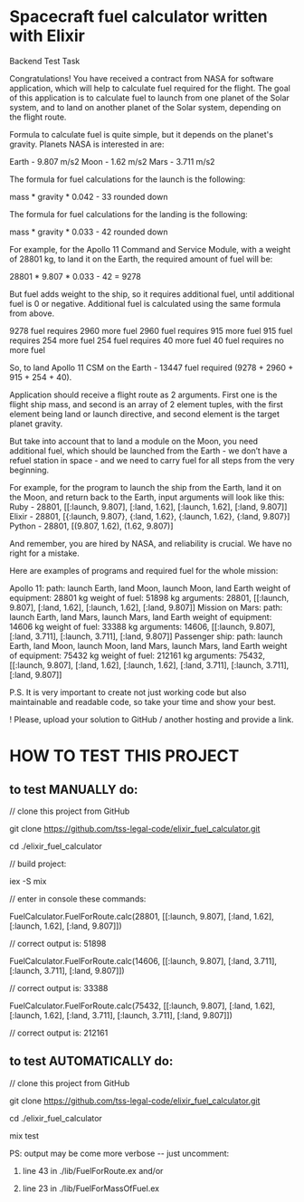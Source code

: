 # Spacecraft fuel calculator written with Elixir

Backend Test Task                 

Congratulations! You have received a contract from NASA for software application, which will help to calculate fuel required for the flight. The goal of this application is to calculate fuel to launch from one planet of the Solar system, and to land on another planet of the Solar system, depending on the flight route.

Formula to calculate fuel is quite simple, but it depends on the planet's gravity. Planets NASA is interested in are:

Earth - 9.807 m/s2
Moon - 1.62 m/s2
Mars - 3.711 m/s2

The formula for fuel calculations for the launch is the following:

mass * gravity * 0.042 - 33 rounded down

The formula for fuel calculations for the landing is the following:

mass * gravity * 0.033 - 42 rounded down

For example, for the Apollo 11 Command and Service Module, with a weight of 28801 kg, to land it on the Earth, the required amount of fuel will be:

28801 * 9.807 * 0.033 - 42 = 9278

But fuel adds weight to the ship, so it requires additional fuel, until additional fuel is 0 or negative. Additional fuel is calculated using the same formula from above.

9278 fuel requires 2960 more fuel
2960 fuel requires 915 more fuel
915 fuel requires 254 more fuel
254 fuel requires 40 more fuel
40 fuel requires no more fuel

So, to land Apollo 11 CSM on the Earth - 13447 fuel required (9278 + 2960 + 915 + 254 + 40).

Application should receive a flight route as 2 arguments. First one is the flight ship mass, and second is an array of 2 element tuples, with the first element being land or launch directive, and second element is the target planet gravity.

But take into account that to land a module on the Moon, you need additional fuel, which should be launched from the Earth - we don’t have a refuel station in space - and we need to carry fuel for all steps from the very beginning. 

For example, for the program to launch the ship from the Earth, land it on the Moon, and return back to the Earth, input arguments will look like this:
Ruby - 28801, [[:launch, 9.807], [:land, 1.62], [:launch, 1.62], [:land, 9.807]]
Elixir - 28801, [{:launch, 9.807}, {:land, 1.62}, {:launch, 1.62}, {:land, 9.807}]
Python - 28801, [(9.807, 1.62), (1.62, 9.807)]

And remember, you are hired by NASA, and reliability is crucial. We have no right for a mistake.

Here are examples of programs and required fuel for the whole mission:

Apollo 11:
path: launch Earth, land Moon, launch Moon, land Earth
weight of equipment: 28801 kg
weight of fuel: 51898 kg
arguments: 28801, [[:launch, 9.807], [:land, 1.62], [:launch, 1.62], [:land, 9.807]]
Mission on Mars:
path: launch Earth, land Mars, launch Mars, land Earth
weight of equipment: 14606 kg
weight of fuel: 33388 kg
arguments: 14606, [[:launch, 9.807], [:land, 3.711], [:launch, 3.711], [:land, 9.807]]
Passenger ship:
path: launch Earth, land Moon, launch Moon, land Mars, launch Mars, land Earth
weight of equipment: 75432 kg
weight of fuel: 212161 kg
arguments: 75432, [[:launch, 9.807], [:land, 1.62], [:launch, 1.62], [:land, 3.711], [:launch, 3.711], [:land, 9.807]]

P.S. It is very important to create not just working code but also maintainable and readable code, so take your time and show your best.

! Please, upload your solution to GitHub / another hosting and provide a link.

# HOW TO TEST THIS PROJECT

## to test MANUALLY do:

// clone this project from GitHub

git clone https://github.com/tss-legal-code/elixir_fuel_calculator.git

cd ./elixir_fuel_calculator

// build project:

iex -S mix

// enter in console these commands:

FuelCalculator.FuelForRoute.calc(28801, [[:launch, 9.807], [:land, 1.62], [:launch, 1.62], [:land, 9.807]])

// correct output is: 51898

FuelCalculator.FuelForRoute.calc(14606, [[:launch, 9.807], [:land, 3.711], [:launch, 3.711], [:land, 9.807]])

// correct output is: 33388

FuelCalculator.FuelForRoute.calc(75432, [[:launch, 9.807], [:land, 1.62], [:launch, 1.62], [:land, 3.711], [:launch, 3.711], [:land, 9.807]])

// correct output is: 212161


## to test AUTOMATICALLY do:

// clone this project from GitHub

git clone https://github.com/tss-legal-code/elixir_fuel_calculator.git

cd ./elixir_fuel_calculator

mix test

PS: output may be come more verbose -- just uncomment:

1) line 43 in ./lib/FuelForRoute.ex and/or

2) line 23 in ./lib/FuelForMassOfFuel.ex

